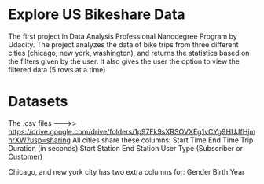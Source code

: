 # Explore US Bikeshare Data
The first project in Data Analysis Professional Nanodegree Program by Udacity. 
The project analyzes the data of bike trips from three different cities (chicago, new york, washington), and returns the statistics based on the filters given by the user.
It also gives the user the option to view the filtered data (5 rows at a time)

# Datasets
The .csv files --->> https://drive.google.com/drive/folders/1p97Fk9sXRSOVXEg1vCYg9HUJfHjmhrXW?usp=sharing
All cities share these columns:
    Start Time
    End Time
    Trip Duration (in seconds)
    Start Station
    End Station
    User Type (Subscriber or Customer)

Chicago, and new york city has two extra columns for:
    Gender
    Birth Year
